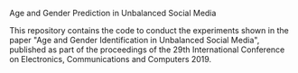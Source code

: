 Age and Gender Prediction in Unbalanced Social Media

This repository contains the code to conduct the experiments shown in the paper "Age and Gender Identification in Unbalanced Social Media", published as part of the proceedings of the 29th International Conference on Electronics, Communications and Computers 2019.
